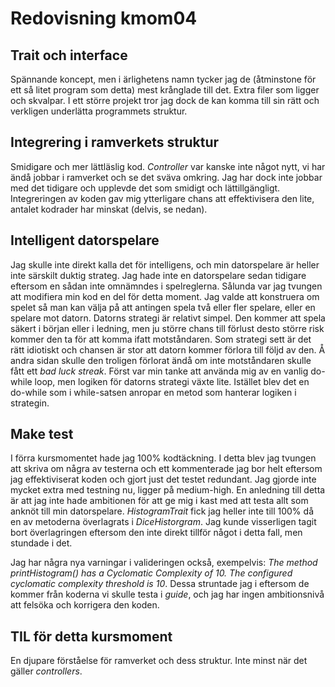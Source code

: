 ---
---
Redovisning kmom04
=========================

Trait och interface
-------------------------
Spännande koncept, men i ärlighetens namn tycker jag de (åtminstone för ett så litet program som detta) mest krånglade till det. Extra filer som ligger och skvalpar. I ett större projekt tror jag dock de kan komma till sin rätt och verkligen underlätta programmets struktur.

Integrering i ramverkets struktur
-------------------------
Smidigare och mer lättläslig kod. *Controller* var kanske inte något nytt, vi har ändå jobbar i ramverket och se det sväva omkring. Jag har dock inte jobbar med det tidigare och upplevde det som smidigt och lättillgängligt. Integreringen av koden gav mig ytterligare chans att effektivisera den lite, antalet kodrader har minskat (delvis, se nedan).

Intelligent datorspelare
-------------------------
Jag skulle inte direkt kalla det för intelligens, och min datorspelare är heller inte särskilt duktig strateg. Jag hade inte en datorspelare sedan tidigare eftersom en sådan inte omnämndes i spelreglerna. Sålunda var jag tvungen att modifiera min kod en del för detta moment. Jag valde att konstruera om spelet så man kan välja på att antingen spela två eller fler spelare, eller en spelare mot datorn. Datorns strategi är relativt simpel. Den kommer att spela säkert i början eller i ledning, men ju större chans till förlust desto större risk kommer den ta för att komma ifatt motståndaren. Som strategi sett är det rätt idiotiskt och chansen är stor att datorn kommer förlora till följd av den. Å andra sidan skulle den troligen förlorat ändå om inte motståndaren skulle fått ett *bad luck streak*. Först var min tanke att använda mig av en vanlig do-while loop, men logiken för datorns strategi växte lite. Istället blev det en do-while som i while-satsen anropar en metod som hanterar logiken i strategin.

Make test
-------------------------
I förra kursmomentet hade jag 100% kodtäckning. I detta blev jag tvungen att skriva om några av testerna och ett kommenterade jag bor helt eftersom jag effektiviserat koden och gjort just det testet redundant. Jag gjorde inte mycket extra med testning nu, ligger på medium-high. En anledning till detta är att jag inte hade ambitionen för att ge mig i kast med att testa allt som anknöt till min datorspelare. *HistogramTrait* fick jag heller inte till 100% då en av metoderna överlagrats i *DiceHistorgram*. Jag kunde visserligen tagit bort överlagringen eftersom den inte direkt tillför något i detta fall, men stundade i det.

Jag har några nya varningar i valideringen också, exempelvis: *The method printHistogram() has a Cyclomatic Complexity of 10. The configured cyclomatic complexity threshold is 10*. Dessa struntade jag i eftersom de kommer från koderna vi skulle testa i *guide*, och jag har ingen ambitionsnivå att felsöka och korrigera den koden.

TIL för detta kursmoment
-------------------------
En djupare förståelse för ramverket och dess struktur. Inte minst när det gäller *controllers*.
